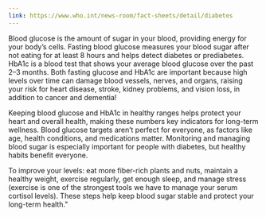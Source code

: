```yaml
---
link: https://www.who.int/news-room/fact-sheets/detail/diabetes
---
```


Blood glucose is the amount of sugar in your blood, providing energy for your body’s cells. Fasting blood glucose measures your blood sugar after not eating for at least 8 hours and helps detect diabetes or prediabetes. HbA1c is a blood test that shows your average blood glucose over the past 2–3 months. Both fasting glucose and HbA1c are important because high levels over time can damage blood vessels, nerves, and organs, raising your risk for heart disease, stroke, kidney problems, and vision loss, in addition to cancer and dementia!

Keeping blood glucose and HbA1c in healthy ranges helps protect your heart and overall health, making these numbers key indicators for long-term wellness. Blood glucose targets aren’t perfect for everyone, as factors like age, health conditions, and medications matter. Monitoring and managing blood sugar is especially important for people with diabetes, but healthy habits benefit everyone.

To improve your levels: eat more fiber-rich plants and nuts, maintain a healthy weight, exercise regularly, get enough sleep, and manage stress (exercise is one of the strongest tools we have to manage your serum cortisol levels). These steps help keep blood sugar stable and protect your long-term health."
